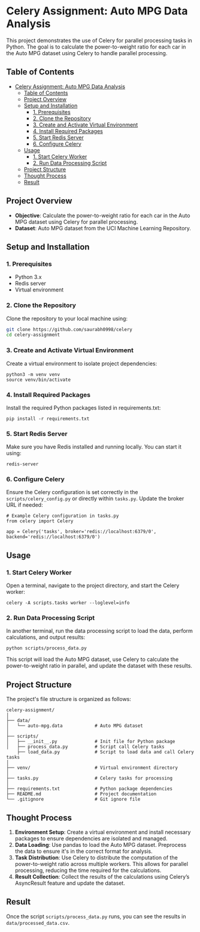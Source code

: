 # Celery Assignment: Auto MPG Data Analysis

This project demonstrates the use of Celery for parallel processing tasks in Python. The goal is to calculate the power-to-weight ratio for each car in the Auto MPG dataset using Celery to handle parallel processing.

## Table of Contents

- [Celery Assignment: Auto MPG Data Analysis](#celery-assignment-auto-mpg-data-analysis)
  - [Table of Contents](#table-of-contents)
  - [Project Overview](#project-overview)
  - [Setup and Installation](#setup-and-installation)
    - [1. Prerequisites](#1-prerequisites)
    - [2. Clone the Repository](#2-clone-the-repository)
    - [3. Create and Activate Virtual Environment](#3-create-and-activate-virtual-environment)
    - [4. Install Required Packages](#4-install-required-packages)
    - [5. Start Redis Server](#5-start-redis-server)
    - [6. Configure Celery](#6-configure-celery)
  - [Usage](#usage)
    - [1. Start Celery Worker](#1-start-celery-worker)
    - [2. Run Data Processing Script](#2-run-data-processing-script)
  - [Project Structure](#project-structure)
  - [Thought Process](#thought-process)
  - [Result](#result)

## Project Overview

- **Objective**: Calculate the power-to-weight ratio for each car in the Auto MPG dataset using Celery for parallel processing.
- **Dataset**: Auto MPG dataset from the UCI Machine Learning Repository.

## Setup and Installation

### 1. Prerequisites

- Python 3.x
- Redis server
- Virtual environment

### 2. Clone the Repository

Clone the repository to your local machine using:

```bash
git clone https://github.com/saurabh0998/celery
cd celery-assignment
```

### 3. Create and Activate Virtual Environment

Create a virtual environment to isolate project dependencies:

```
python3 -m venv venv
source venv/bin/activate
```

### 4. Install Required Packages

Install the required Python packages listed in requirements.txt:

```
pip install -r requirements.txt
```

### 5. Start Redis Server

Make sure you have Redis installed and running locally. You can start it using:

```
redis-server
```

### 6. Configure Celery

Ensure the Celery configuration is set correctly in the `scripts/celery_config.py` or directly within `tasks.py`. Update the broker URL if needed:

```
# Example Celery configuration in tasks.py
from celery import Celery

app = Celery('tasks', broker='redis://localhost:6379/0', backend='redis://localhost:6379/0')
```

## Usage

### 1. Start Celery Worker

Open a terminal, navigate to the project directory, and start the Celery worker:

```
celery -A scripts.tasks worker --loglevel=info
```

### 2. Run Data Processing Script

In another terminal, run the data processing script to load the data, perform calculations, and output results:

```
python scripts/process_data.py
```
This script will load the Auto MPG dataset, use Celery to calculate the power-to-weight ratio in parallel, and update the dataset with these results.

## Project Structure
The project's file structure is organized as follows:

```
celery-assignment/
│
├── data/
│   └── auto-mpg.data            # Auto MPG dataset
│
├── scripts/
│   ├── __init__.py              # Init file for Python package
│   ├── process_data.py          # Script call Celery tasks
    ├── load_data.py             # Script to load data and call Celery tasks
│
├── venv/                        # Virtual environment directory
│
├── tasks.py                     # Celery tasks for processing
│
├── requirements.txt             # Python package dependencies
├── README.md                    # Project documentation
└── .gitignore                   # Git ignore file
```

## Thought Process

1. **Environment Setup**: Create a virtual environment and install necessary packages to ensure dependencies are isolated and managed.
2. **Data Loading**: Use pandas to load the Auto MPG dataset. Preprocess the data to ensure it's in the correct format for analysis.
3. **Task Distribution**: Use Celery to distribute the computation of the power-to-weight ratio across multiple workers. This allows for parallel processing, reducing the time required for the calculations.
4. **Result Collection**: Collect the results of the calculations using Celery’s AsyncResult feature and update the dataset.

## Result

Once the script `scripts/process_data.py` runs, you can see the results in `data/processed_data.csv`.